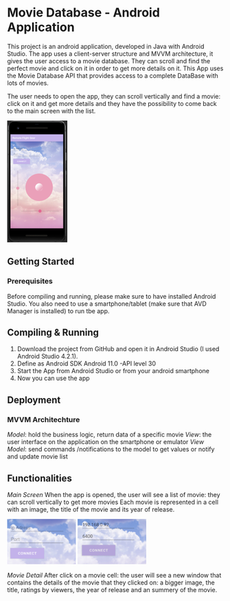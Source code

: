 # Movie Database - Android Application

This project is an android application, developed in Java with Android Studio. The app uses a client-server structure and MVVM architecture, it gives the user access to a movie database. They can scroll and find the perfect movie and click on it in order to get more details on it.
This App uses the Movie Database API that provides access to a complete DataBase with lots of movies.

The user needs to open the app, they can scroll vertically and find a movie: click on it and get more details and they have the possibility to come back to the main screen with the list.


<img src="https://github.com/evaHallermeier/androidApp-remote-Joystick/blob/master/image/screen.PNG" width="140" height="283"/>

## Getting Started

### Prerequisites

Before compiling and running, please make sure to have installed Android Studio.
You also need to use a smartphone/tablet (make sure that AVD Manager is installed) to run tbe app.

## Compiling & Running

1. Download the project from GitHub and open it in Android Studio (I used Android Studio 4.2.1).
2. Define as Android SDK Android 11.0 -API level 30
3. Start the App from Android Studio or from your android smartphone
6. Now you can use the app

## Deployment

### MVVM Architechture

*Model*: hold the business logic, return data of a specific movie
*View*: the user interface on the application on the smartphone or emulator
*View Model*: send commands /notifications to the model to get values or notify and update movie list

## Functionalities
*Main Screen*
When the app is opened, the user will see a list of movie: they can scroll vertically to get more movies
Each movie is represented in a cell with an image, the title of the movie and its year of release.

<img src="https://github.com/evaHallermeier/androidApp-remote-Joystick/blob/master/image/ipPort.PNG" width="160" height="105"/>
<img src="https://github.com/evaHallermeier/androidApp-remote-Joystick/blob/master/image/ip-port.PNG" width="160" height="105"/>


*Movie Detail*
After click on a movie cell: the user will see a new window that contains the details of the movie that they clicked on: a bigger image, the title, ratings by viewers, the year of release and an summery of the movie.

